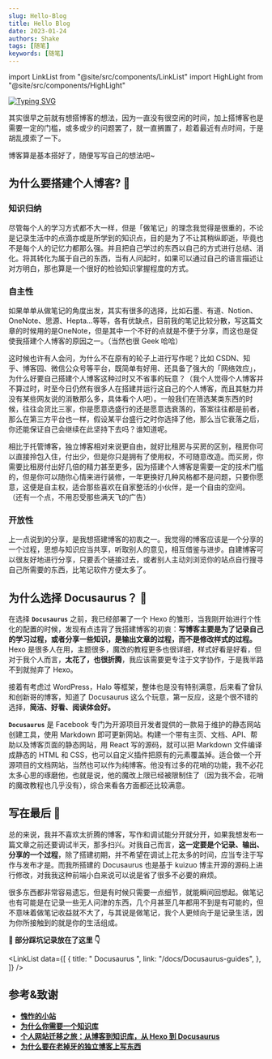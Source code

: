 ```yaml
---
slug: Hello-Blog
title: Hello Blog
date: 2023-01-24
authors: Shake
tags: [随笔]
keywords: [随笔]
---
```


import LinkList from "@site/src/components/LinkList"
import HighLight from "@site/src/components/HighLight"

[![Typing SVG](https://readme-typing-svg.herokuapp.com?font=Noto+Sans&weight=600&duration=3000&pause=1500&color=000000&center=true&vCenter=true&lines=Hi+there~+Welcome+to+my+Blog+%F0%9F%91%8B)](https://git.io/typing-svg)

其实很早之前就有想搭博客的想法，因为一直没有很空闲的时间，加上搭博客也是需要一定的门槛，或多或少的问题罢了，就一直搁置了，趁着最近有点时间，于是胡乱摸索了一下。

博客算是基本搭好了，随便写写自己的想法吧~

<!-- truncate -->

## 为什么要搭建个人博客? 🤔

### 知识归纳

尽管每个人的学习方式都不大一样，但是「做笔记」的理念我觉得是很重的，不论是记录生活中的点滴亦或是所学到的知识点，目的是为了不让其稍纵即逝，毕竟也不是每个人的记忆力都那么强。并且把自己学过的东西以自己的方式进行总结、消化。将其转化为属于自己的东西，当有人问起时，如果可以通过自己的语言描述让对方明白，那也算是一个很好的检验知识掌握程度的方式。

### 自主性

如果单单从做笔记的角度出发，其实有很多的选择，比如石墨、有道、Notion、OneNote、思源、Hepta…等等，各有优缺点，目前我的笔记比较分散，写这篇文章的时候用的是OneNote，但是其中一个不好的点就是不便于分享，而这也是促使我搭建个人博客的原因之一。（当然也很 Geek 哈哈）

这时候也许有人会问，为什么不在原有的轮子上进行写作呢？比如 CSDN、知乎、博客园、微信公众号等平台，既简单有好用、还具备了强大的「网络效应」，为什么好要自己搭建个人博客这种过时又不省事的玩意？（我个人觉得个人博客并不算过时，时至今日仍然有很多人在搭建并运行这自己的个人博客，而且其魅力并没有某些网友说的消散那么多，具体看个人吧）。一般我们在筛选某类东西的时候，往往会货比三家，你是愿意选盛行的还是愿意选衰落的，答案往往都是前者，那么在第三方平台也一样，假设某平台盛行之时你选择了他，那么当它衰落之后，你还能保证自己会继续在此坚持下去吗？谁知道呢。

相比于托管博客，独立博客相对来说更自由，就好比租房与买房的区别，租房你可以直接拎包入住，付出少，但是你只是拥有了使用权，不可随意改造。而买房，你需要比租房付出好几倍的精力甚至更多，因为搭建个人博客是需要一定的技术门槛的，但是你可以随你心情来进行装修，一年更换好几种风格都不是问题，只要你愿意，这便是自主权，适合那些喜欢在自家整活的小伙伴，是一个自由的空间。
（还有一个点，不用忍受那些满天飞的广告）

### 开放性

上一点说到的分享，是我想搭建博客的初衷之一。我觉得的博客应该是一个分享的一个过程，思想与知识应当共享，听取别人的意见，相互借鉴与进步。自建博客可以很友好地进行分享，只要丢个链接过去，或者别人主动刘浏览你的站点自行搜寻自己所需要的东西，比笔记软件方便太多了。

## 为什么选择 Docusaurus？ 🤨

在选择 **`Docusaurus`** 之前，我已经部署了一个 Hexo 的雏形，当我刚开始进行个性化的配置的时候，发现有点违背了我搭建博客的初衷：**写博客主要是为了记录自己的学习过程，或者分享一些知识，是输出文章的过程，而不是修改样式的过程。** Hexo 是很多人在用，主题很多，魔改的教程更多也很详细，样式好看是好看，但对于我个人而言，**太花了，也很折腾**，我应该需要更专注于文字协作，于是我半路不到就抛弃了 Hexo。

接着有考虑过 WordPress，Halo 等框架，整体也是没有特别满意，后来看了曾队和创新哥的博客，知道了 Docusaurus 这么个玩意，第一反应，这是个很不错的选择，**简洁、好看、阅读体会好。**

**`Docusaurus`** 是 Facebook 专门为开源项目开发者提供的一款易于维护的静态网站创建工具，使用 Markdown 即可更新网站。构建一个带有主页、文档、API、帮助以及博客页面的静态网站，用 React 写的源码，就可以把 Markdown 文件编译成静态的 HTML 和 CSS，也可以自定义插件把原有的元素覆盖掉。适合做一个开源项目的文档网站，当然也可以作为纯博客。他没有过多的花哨的功能，我不必花太多心思的琢磨他，也就是说，他的魔改上限已经被限制住了（因为我不会，花哨的魔改教程也几乎没有），综合来看各方面都还比较满意。

## 写在最后 🧐

总的来说，我并不喜欢太折腾的博客，写作和调试能分开就分开，如果我想发布一篇文章之前还要调试半天，那多扫兴。对我自己而言，**这一定要是个记录、输出、分享的一个过程**，除了搭建初期，并不希望在调试上花太多的时间，应当专注于写作与发布才是。而我所搭建的 Docusaurus 也是基于 kuizuo 博主开源的源码上进行修改，对我我这种前端小白来说可以说是省了很多不必要的麻烦。

很多东西都非常容易遗忘，但是有时候只需要一点细节，就能瞬间回想起。做笔记也有可能是在记录一些无人问津的东西，几个月甚至几年都用不到是有可能的，但不意味着做笔记收益就不大了，与其说是做笔记，我个人更倾向于是记录生活，因为你所接触到的就是你的生活组成。

**<HighLight>💬 部分踩坑记录放在了这里 👇</HighLight>**

<LinkList
  data={[
    {
      title: " Docusaurus ",
      link: "/docs/Docusaurus-guides",
    },
  ]}
/>

## 参考&致谢

- **[愧怍的小站](https://kuizuo.cn/)**
- **[为什么你需要一个知识库](https://wiki-power.com/%E4%B8%BA%E4%BB%80%E4%B9%88%E4%BD%A0%E9%9C%80%E8%A6%81%E4%B8%80%E4%B8%AA%E7%9F%A5%E8%AF%86%E5%BA%93)**
- **[个人网站迁移之旅：从博客到知识库，从 Hexo 到 Docusaurus](https://zhuanlan.zhihu.com/p/430942362)**
- **[为什么要在老掉牙的独立博客上写东西](https://zoomyale.com/2016/why_blogging/)**
